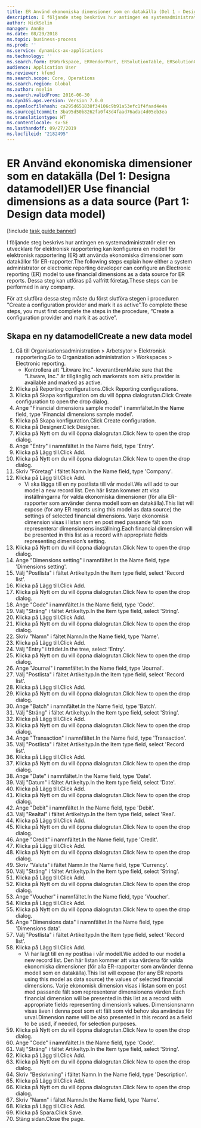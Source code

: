 ```yaml
---
title: ER Använd ekonomiska dimensioner som en datakälla (Del 1 - Designa datamodell)
description: I följande steg beskrivs hur antingen en systemadministratör eller en utvecklare för elektronisk rapportering kan konfigurera en modell för elektronisk rapportering (ER) att använda ekonomiska dimensioner som datakällor för ER-rapporter.
author: NickSelin
manager: AnnBe
ms.date: 08/29/2018
ms.topic: business-process
ms.prod: ''
ms.service: dynamics-ax-applications
ms.technology: ''
ms.search.form: ERWorkspace, ERVendorPart, ERSolutionTable, ERSolutionCreateDropDialog, ERDataModelDesigner, ERDataModelContentsItemCreationDialog
audience: Application User
ms.reviewer: kfend
ms.search.scope: Core, Operations
ms.search.region: Global
ms.author: nselin
ms.search.validFrom: 2016-06-30
ms.dyn365.ops.version: Version 7.0.0
ms.openlocfilehash: ca295d651838f34106c9b91a53efc1f4faad4e4a
ms.sourcegitcommit: 3ba95d50b8262fa0f43d4faad76adac4d05eb3ea
ms.translationtype: HT
ms.contentlocale: sv-SE
ms.lasthandoff: 09/27/2019
ms.locfileid: "2182495"
---
```

# <a name="er-use-financial-dimensions-as-a-data-source-part-1-design-data-model"></a><span data-ttu-id="a92ba-103">ER Använd ekonomiska dimensioner som en datakälla (Del 1: Designa datamodell)</span><span class="sxs-lookup"><span data-stu-id="a92ba-103">ER Use financial dimensions as a data source (Part 1: Design data model)</span></span>

[!include [task guide banner](../../includes/task-guide-banner.md)]

<span data-ttu-id="a92ba-104">I följande steg beskrivs hur antingen en systemadministratör eller en utvecklare för elektronisk rapportering kan konfigurera en modell för elektronisk rapportering (ER) att använda ekonomiska dimensioner som datakällor för ER-rapporter.</span><span class="sxs-lookup"><span data-stu-id="a92ba-104">The following steps explain how either a system administrator or electronic reporting developer can configure an Electronic reporting (ER) model to use financial dimensions as a data source for ER reports.</span></span> <span data-ttu-id="a92ba-105">Dessa steg kan utföras på valfritt företag.</span><span class="sxs-lookup"><span data-stu-id="a92ba-105">These steps can be performed in any company.</span></span>

<span data-ttu-id="a92ba-106">För att slutföra dessa steg måste du först slutföra stegen i proceduren "Create a configuration provider and mark it as active”.</span><span class="sxs-lookup"><span data-stu-id="a92ba-106">To complete these steps, you must first complete the steps in the procedure, “Create a configuration provider and mark it as active”.</span></span>


## <a name="create-a-new-data-model"></a><span data-ttu-id="a92ba-107">Skapa en ny datamodell</span><span class="sxs-lookup"><span data-stu-id="a92ba-107">Create a new data model</span></span>
1. <span data-ttu-id="a92ba-108">Gå till Organisationsadministration > Arbetsytor > Elektronisk rapportering.</span><span class="sxs-lookup"><span data-stu-id="a92ba-108">Go to Organization administration > Workspaces > Electronic reporting.</span></span>
    * <span data-ttu-id="a92ba-109">Kontrollera att ”Litware Inc."-leverantören</span><span class="sxs-lookup"><span data-stu-id="a92ba-109">Make sure that the “Litware, Inc.”</span></span> <span data-ttu-id="a92ba-110">är tillgänglig och markerats som aktiv.</span><span class="sxs-lookup"><span data-stu-id="a92ba-110">provider is available and marked as active.</span></span>  
2. <span data-ttu-id="a92ba-111">Klicka på Reporting configurations.</span><span class="sxs-lookup"><span data-stu-id="a92ba-111">Click Reporting configurations.</span></span>
3. <span data-ttu-id="a92ba-112">Klicka på Skapa konfiguration om du vill öppna dialogrutan.</span><span class="sxs-lookup"><span data-stu-id="a92ba-112">Click Create configuration to open the drop dialog.</span></span>
4. <span data-ttu-id="a92ba-113">Ange "Financial dimensions sample model" i namnfältet.</span><span class="sxs-lookup"><span data-stu-id="a92ba-113">In the Name field, type 'Financial dimensions sample model'.</span></span>
5. <span data-ttu-id="a92ba-114">Klicka på Skapa konfiguration.</span><span class="sxs-lookup"><span data-stu-id="a92ba-114">Click Create configuration.</span></span>
6. <span data-ttu-id="a92ba-115">Klicka på Designer.</span><span class="sxs-lookup"><span data-stu-id="a92ba-115">Click Designer.</span></span>
7. <span data-ttu-id="a92ba-116">Klicka på Nytt om du vill öppna dialogrutan.</span><span class="sxs-lookup"><span data-stu-id="a92ba-116">Click New to open the drop dialog.</span></span>
8. <span data-ttu-id="a92ba-117">Ange "Entry" i namnfältet.</span><span class="sxs-lookup"><span data-stu-id="a92ba-117">In the Name field, type 'Entry'.</span></span>
9. <span data-ttu-id="a92ba-118">Klicka på Lägg till.</span><span class="sxs-lookup"><span data-stu-id="a92ba-118">Click Add.</span></span>
10. <span data-ttu-id="a92ba-119">Klicka på Nytt om du vill öppna dialogrutan.</span><span class="sxs-lookup"><span data-stu-id="a92ba-119">Click New to open the drop dialog.</span></span>
11. <span data-ttu-id="a92ba-120">Skriv "Företag" i fältet Namn.</span><span class="sxs-lookup"><span data-stu-id="a92ba-120">In the Name field, type 'Company'.</span></span>
12. <span data-ttu-id="a92ba-121">Klicka på Lägg till.</span><span class="sxs-lookup"><span data-stu-id="a92ba-121">Click Add.</span></span>
    * <span data-ttu-id="a92ba-122">Vi ska lägga till en ny postlista till vår modell.</span><span class="sxs-lookup"><span data-stu-id="a92ba-122">We will add to our model a new record list.</span></span> <span data-ttu-id="a92ba-123">Den här listan kommer att visa inställningarna för valda ekonomiska dimensioner (för alla ER-rapporter som använder denna modell som en datakälla).</span><span class="sxs-lookup"><span data-stu-id="a92ba-123">This list will expose (for any ER reports using this model as data source) the settings of selected financial dimensions.</span></span> <span data-ttu-id="a92ba-124">Varje ekonomisk dimension visas i listan som en post med passande fält som representerar dimensionens inställning.</span><span class="sxs-lookup"><span data-stu-id="a92ba-124">Each financial dimension will be presented in this list as a record with appropriate fields representing dimension’s setting.</span></span>  
13. <span data-ttu-id="a92ba-125">Klicka på Nytt om du vill öppna dialogrutan.</span><span class="sxs-lookup"><span data-stu-id="a92ba-125">Click New to open the drop dialog.</span></span>
14. <span data-ttu-id="a92ba-126">Ange "Dimensions setting" i namnfältet.</span><span class="sxs-lookup"><span data-stu-id="a92ba-126">In the Name field, type 'Dimensions setting'.</span></span>
15. <span data-ttu-id="a92ba-127">Välj "Postlista" i fältet Artikeltyp.</span><span class="sxs-lookup"><span data-stu-id="a92ba-127">In the Item type field, select 'Record list'.</span></span>
16. <span data-ttu-id="a92ba-128">Klicka på Lägg till.</span><span class="sxs-lookup"><span data-stu-id="a92ba-128">Click Add.</span></span>
17. <span data-ttu-id="a92ba-129">Klicka på Nytt om du vill öppna dialogrutan.</span><span class="sxs-lookup"><span data-stu-id="a92ba-129">Click New to open the drop dialog.</span></span>
18. <span data-ttu-id="a92ba-130">Ange "Code" i namnfältet.</span><span class="sxs-lookup"><span data-stu-id="a92ba-130">In the Name field, type 'Code'.</span></span>
19. <span data-ttu-id="a92ba-131">Välj "Sträng" i fältet Artikeltyp.</span><span class="sxs-lookup"><span data-stu-id="a92ba-131">In the Item type field, select 'String'.</span></span>
20. <span data-ttu-id="a92ba-132">Klicka på Lägg till.</span><span class="sxs-lookup"><span data-stu-id="a92ba-132">Click Add.</span></span>
21. <span data-ttu-id="a92ba-133">Klicka på Nytt om du vill öppna dialogrutan.</span><span class="sxs-lookup"><span data-stu-id="a92ba-133">Click New to open the drop dialog.</span></span>
22. <span data-ttu-id="a92ba-134">Skriv "Namn" i fältet Namn.</span><span class="sxs-lookup"><span data-stu-id="a92ba-134">In the Name field, type 'Name'.</span></span>
23. <span data-ttu-id="a92ba-135">Klicka på Lägg till.</span><span class="sxs-lookup"><span data-stu-id="a92ba-135">Click Add.</span></span>
24. <span data-ttu-id="a92ba-136">Välj "Entry" i trädet.</span><span class="sxs-lookup"><span data-stu-id="a92ba-136">In the tree, select 'Entry'.</span></span>
25. <span data-ttu-id="a92ba-137">Klicka på Nytt om du vill öppna dialogrutan.</span><span class="sxs-lookup"><span data-stu-id="a92ba-137">Click New to open the drop dialog.</span></span>
26. <span data-ttu-id="a92ba-138">Ange "Journal" i namnfältet.</span><span class="sxs-lookup"><span data-stu-id="a92ba-138">In the Name field, type 'Journal'.</span></span>
27. <span data-ttu-id="a92ba-139">Välj "Postlista" i fältet Artikeltyp.</span><span class="sxs-lookup"><span data-stu-id="a92ba-139">In the Item type field, select 'Record list'.</span></span>
28. <span data-ttu-id="a92ba-140">Klicka på Lägg till.</span><span class="sxs-lookup"><span data-stu-id="a92ba-140">Click Add.</span></span>
29. <span data-ttu-id="a92ba-141">Klicka på Nytt om du vill öppna dialogrutan.</span><span class="sxs-lookup"><span data-stu-id="a92ba-141">Click New to open the drop dialog.</span></span>
30. <span data-ttu-id="a92ba-142">Ange "Batch" i namnfältet.</span><span class="sxs-lookup"><span data-stu-id="a92ba-142">In the Name field, type 'Batch'.</span></span>
31. <span data-ttu-id="a92ba-143">Välj "Sträng" i fältet Artikeltyp.</span><span class="sxs-lookup"><span data-stu-id="a92ba-143">In the Item type field, select 'String'.</span></span>
32. <span data-ttu-id="a92ba-144">Klicka på Lägg till.</span><span class="sxs-lookup"><span data-stu-id="a92ba-144">Click Add.</span></span>
33. <span data-ttu-id="a92ba-145">Klicka på Nytt om du vill öppna dialogrutan.</span><span class="sxs-lookup"><span data-stu-id="a92ba-145">Click New to open the drop dialog.</span></span>
34. <span data-ttu-id="a92ba-146">Ange "Transaction" i namnfältet.</span><span class="sxs-lookup"><span data-stu-id="a92ba-146">In the Name field, type 'Transaction'.</span></span>
35. <span data-ttu-id="a92ba-147">Välj "Postlista" i fältet Artikeltyp.</span><span class="sxs-lookup"><span data-stu-id="a92ba-147">In the Item type field, select 'Record list'.</span></span>
36. <span data-ttu-id="a92ba-148">Klicka på Lägg till.</span><span class="sxs-lookup"><span data-stu-id="a92ba-148">Click Add.</span></span>
37. <span data-ttu-id="a92ba-149">Klicka på Nytt om du vill öppna dialogrutan.</span><span class="sxs-lookup"><span data-stu-id="a92ba-149">Click New to open the drop dialog.</span></span>
38. <span data-ttu-id="a92ba-150">Ange "Date" i namnfältet.</span><span class="sxs-lookup"><span data-stu-id="a92ba-150">In the Name field, type 'Date'.</span></span>
39. <span data-ttu-id="a92ba-151">Välj "Datum" i fältet Artikeltyp.</span><span class="sxs-lookup"><span data-stu-id="a92ba-151">In the Item type field, select 'Date'.</span></span>
40. <span data-ttu-id="a92ba-152">Klicka på Lägg till.</span><span class="sxs-lookup"><span data-stu-id="a92ba-152">Click Add.</span></span>
41. <span data-ttu-id="a92ba-153">Klicka på Nytt om du vill öppna dialogrutan.</span><span class="sxs-lookup"><span data-stu-id="a92ba-153">Click New to open the drop dialog.</span></span>
42. <span data-ttu-id="a92ba-154">Ange "Debit" i namnfältet.</span><span class="sxs-lookup"><span data-stu-id="a92ba-154">In the Name field, type 'Debit'.</span></span>
43. <span data-ttu-id="a92ba-155">Välj "Realtal" i fältet Artikeltyp.</span><span class="sxs-lookup"><span data-stu-id="a92ba-155">In the Item type field, select 'Real'.</span></span>
44. <span data-ttu-id="a92ba-156">Klicka på Lägg till.</span><span class="sxs-lookup"><span data-stu-id="a92ba-156">Click Add.</span></span>
45. <span data-ttu-id="a92ba-157">Klicka på Nytt om du vill öppna dialogrutan.</span><span class="sxs-lookup"><span data-stu-id="a92ba-157">Click New to open the drop dialog.</span></span>
46. <span data-ttu-id="a92ba-158">Ange "Credit" i namnfältet.</span><span class="sxs-lookup"><span data-stu-id="a92ba-158">In the Name field, type 'Credit'.</span></span>
47. <span data-ttu-id="a92ba-159">Klicka på Lägg till.</span><span class="sxs-lookup"><span data-stu-id="a92ba-159">Click Add.</span></span>
48. <span data-ttu-id="a92ba-160">Klicka på Nytt om du vill öppna dialogrutan.</span><span class="sxs-lookup"><span data-stu-id="a92ba-160">Click New to open the drop dialog.</span></span>
49. <span data-ttu-id="a92ba-161">Skriv "Valuta" i fältet Namn.</span><span class="sxs-lookup"><span data-stu-id="a92ba-161">In the Name field, type 'Currency'.</span></span>
50. <span data-ttu-id="a92ba-162">Välj "Sträng" i fältet Artikeltyp.</span><span class="sxs-lookup"><span data-stu-id="a92ba-162">In the Item type field, select 'String'.</span></span>
51. <span data-ttu-id="a92ba-163">Klicka på Lägg till.</span><span class="sxs-lookup"><span data-stu-id="a92ba-163">Click Add.</span></span>
52. <span data-ttu-id="a92ba-164">Klicka på Nytt om du vill öppna dialogrutan.</span><span class="sxs-lookup"><span data-stu-id="a92ba-164">Click New to open the drop dialog.</span></span>
53. <span data-ttu-id="a92ba-165">Ange "Voucher" i namnfältet.</span><span class="sxs-lookup"><span data-stu-id="a92ba-165">In the Name field, type 'Voucher'.</span></span>
54. <span data-ttu-id="a92ba-166">Klicka på Lägg till.</span><span class="sxs-lookup"><span data-stu-id="a92ba-166">Click Add.</span></span>
55. <span data-ttu-id="a92ba-167">Klicka på Nytt om du vill öppna dialogrutan.</span><span class="sxs-lookup"><span data-stu-id="a92ba-167">Click New to open the drop dialog.</span></span>
56. <span data-ttu-id="a92ba-168">Ange "Dimensions data" i namnfältet.</span><span class="sxs-lookup"><span data-stu-id="a92ba-168">In the Name field, type 'Dimensions data'.</span></span>
57. <span data-ttu-id="a92ba-169">Välj "Postlista" i fältet Artikeltyp.</span><span class="sxs-lookup"><span data-stu-id="a92ba-169">In the Item type field, select 'Record list'.</span></span>
58. <span data-ttu-id="a92ba-170">Klicka på Lägg till.</span><span class="sxs-lookup"><span data-stu-id="a92ba-170">Click Add.</span></span>
    * <span data-ttu-id="a92ba-171">Vi har lagt till en ny postlisa i vår modell.</span><span class="sxs-lookup"><span data-stu-id="a92ba-171">We added to our model a new record list.</span></span> <span data-ttu-id="a92ba-172">Den här listan kommer att visa värdena för valda ekonomiska dimensioner (för alla ER-rapporter som använder denna modell som en datakälla).</span><span class="sxs-lookup"><span data-stu-id="a92ba-172">This list will expose (for any ER reports using this model as data source) the values of selected financial dimensions.</span></span> <span data-ttu-id="a92ba-173">Varje ekonomisk dimension visas i listan som en post med passande fält som representerar dimensionens värden.</span><span class="sxs-lookup"><span data-stu-id="a92ba-173">Each financial dimension will be presented in this list as a record with appropriate fields representing dimension’s values.</span></span> <span data-ttu-id="a92ba-174">Dimensionsnamn visas även i denna post som ett fält som vid behov ska användas för urval.</span><span class="sxs-lookup"><span data-stu-id="a92ba-174">Dimension name will be also presented in this record as a field to be used, if needed, for selection purposes.</span></span>  
59. <span data-ttu-id="a92ba-175">Klicka på Nytt om du vill öppna dialogrutan.</span><span class="sxs-lookup"><span data-stu-id="a92ba-175">Click New to open the drop dialog.</span></span>
60. <span data-ttu-id="a92ba-176">Ange "Code" i namnfältet.</span><span class="sxs-lookup"><span data-stu-id="a92ba-176">In the Name field, type 'Code'.</span></span>
61. <span data-ttu-id="a92ba-177">Välj "Sträng" i fältet Artikeltyp.</span><span class="sxs-lookup"><span data-stu-id="a92ba-177">In the Item type field, select 'String'.</span></span>
62. <span data-ttu-id="a92ba-178">Klicka på Lägg till.</span><span class="sxs-lookup"><span data-stu-id="a92ba-178">Click Add.</span></span>
63. <span data-ttu-id="a92ba-179">Klicka på Nytt om du vill öppna dialogrutan.</span><span class="sxs-lookup"><span data-stu-id="a92ba-179">Click New to open the drop dialog.</span></span>
64. <span data-ttu-id="a92ba-180">Skriv "Beskrivning" i fältet Namn.</span><span class="sxs-lookup"><span data-stu-id="a92ba-180">In the Name field, type 'Description'.</span></span>
65. <span data-ttu-id="a92ba-181">Klicka på Lägg till.</span><span class="sxs-lookup"><span data-stu-id="a92ba-181">Click Add.</span></span>
66. <span data-ttu-id="a92ba-182">Klicka på Nytt om du vill öppna dialogrutan.</span><span class="sxs-lookup"><span data-stu-id="a92ba-182">Click New to open the drop dialog.</span></span>
67. <span data-ttu-id="a92ba-183">Skriv "Namn" i fältet Namn.</span><span class="sxs-lookup"><span data-stu-id="a92ba-183">In the Name field, type 'Name'.</span></span>
68. <span data-ttu-id="a92ba-184">Klicka på Lägg till.</span><span class="sxs-lookup"><span data-stu-id="a92ba-184">Click Add.</span></span>
69. <span data-ttu-id="a92ba-185">Klicka på Spara.</span><span class="sxs-lookup"><span data-stu-id="a92ba-185">Click Save.</span></span>
70. <span data-ttu-id="a92ba-186">Stäng sidan.</span><span class="sxs-lookup"><span data-stu-id="a92ba-186">Close the page.</span></span>


